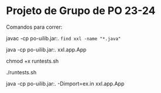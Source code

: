 # Projeto de Grupo de PO 23-24

Comandos para correr:

javac -cp po-uilib.jar:. `find xxl -name "*.java"`

java -cp po-uilib.jar:. xxl.app.App

chmod +x runtests.sh

./runtests.sh

java -cp po-uilib.jar:. -Dimport=ex.in xxl.app.App

